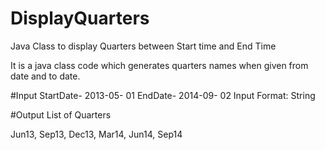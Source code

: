 # DisplayQuarters
Java Class to display Quarters between Start time and End Time

It is a java class code which generates quarters names when given from date and to date.   

#Input
StartDate- 2013-05- 01
EndDate-   2014-09- 02
Input Format: String

#Output
List of Quarters

Jun13, Sep13, Dec13, Mar14, Jun14, Sep14
